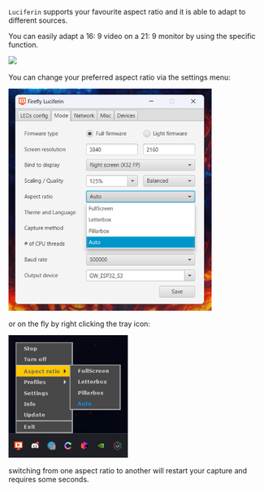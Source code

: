 `Luciferin` supports your favourite aspect ratio and it is able to adapt to different sources.

You can easily adapt a 16: 9 video on a 21: 9 monitor by using the specific function. 

<img width="400" src="https://github.com/sblantipodi/firefly_luciferin/blob/master/data/img/asect_ratio.png?raw=true">  

You can change your preferred aspect ratio via the settings menu:  

<img width="400" src="https://github.com/sblantipodi/firefly_luciferin/blob/master/data/img/aspect_ratio.jpg?raw=true">  

or on the fly by right clicking the tray icon:  

<img width="235" src="https://github.com/sblantipodi/firefly_luciferin/blob/master/data/img/aspect_ratio_tray.jpg?raw=true">  

switching from one aspect ratio to another will restart your capture and requires some seconds.